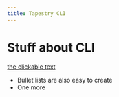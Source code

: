 ```yaml
---
title: Tapestry CLI
---
```


# Stuff about CLI

[the clickable text](http://xlson.com/)

* Bullet lists are also easy to create
* One more
